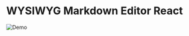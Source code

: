 # WYSIWYG Markdown Editor React

![Demo](https://github.com/shindesharad71/Angular-Github-Search/blob/master/demo.gif?raw=true 'Demo')
